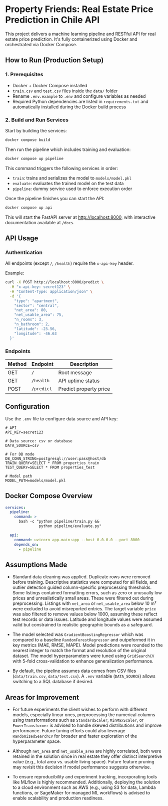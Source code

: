 # Property Friends: Real Estate Price Prediction in Chile API

This project delivers a machine learning pipeline and RESTful API for real estate price prediction. It's fully containerized using Docker and orchestrated via Docker Compose.


## How to Run (Production Setup)

### 1. Prerequisites

- Docker + Docker Compose installed
- `train.csv` and `test.csv` files inside the `data/` folder
- Rename `.env.example` to `.env` and configure variables as needed
- Required Python dependencies are listed in `requirements.txt` and automatically installed during the Docker build process

### 2. Build and Run Services

Start by building the services:

```bash
docker compose build
```

Then run the pipeline which includes training and evaluation:

```bash
docker compose up pipeline
```

This command triggers the following services in order:

- `train`: trains and serializes the model to `models/model.pkl`
- `evaluate`: evaluates the trained model on the test data
- `pipeline`: dummy service used to enforce execution order

Once the pipeline finishes you can start the API:

```bash
docker compose up api
```

This will start the FastAPI server at [http://localhost:8000](http://localhost:8000), with interactive documentation available at `/docs`.

## API Usage

### Authentication

All endpoints (except `/`, `/health`) require the `x-api-key` header.

Example:

```bash
curl -X POST http://localhost:8000/predict \
  -H "x-api-key: secret123" \
  -H "Content-Type: application/json" \
  -d '{
    "type": "apartment",
    "sector": "central",
    "net_area": 80,
    "net_usable_area": 75,
    "n_rooms": 3,
    "n_bathroom": 2,
    "latitude": -23.56,
    "longitude": -46.63
  }'
```

### Endpoints

| Method | Endpoint      | Description                 |
|--------|---------------|-----------------------------|
| GET    | `/`           | Root message                |
| GET    | `/health`     | API uptime status           |
| POST   | `/predict`    | Predict property price      |

## Configuration

Use the `.env` file to configure data source and API key:

```env
# API
API_KEY=secret123

# Data source: csv or database
DATA_SOURCE=csv

# For DB mode
DB_CONN_STRING=postgresql://user:pass@host/db
TRAIN_QUERY=SELECT * FROM properties_train
TEST_QUERY=SELECT * FROM properties_test

# Model path
MODEL_PATH=models/model.pkl
```


## Docker Compose Overview

```yaml
services:
  pipeline:
    command: >
      bash -c "python pipeline/train.py &&
               python pipeline/evaluate.py"

  api:
    command: uvicorn app.main:app --host 0.0.0.0 --port 8000
    depends_on:
      - pipeline
```

## Assumptions Made

- Standard data cleaning was applied. Duplicate rows were removed before training. Descriptive statistics were computed for all fields, and outlier detection guided column-specific preprocessing thresholds. Some listings contained formatting errors, such as zero or unusually low prices and unrealistically small areas. These were filtered out during preprocessing. Listings with `net_area` or `net_usable_area` below 10 m² were excluded to avoid misreported entries. The target variable `price` was also filtered to remove values below 1000, assuming these reflect test records or data issues. Latitude and longitude values were assumed valid but constrained to realistic geographic bounds as a safeguard.

- The model selected was `GradientBoostingRegressor` which was compared to a baseline `RandomForestRegressor` and outpeformed it in key metrics (MAE, RMSE, MAPE). Model predictions were rounded to the nearest integer to match the format and resolution of the original dataset. The model hyperparameters were tuned using `GridSearchCV` with 5-fold cross-validation to enhance generalization performance.

- By default, the pipeline assumes data comes from CSV files (`data/train.csv`, `data/test.csv`). A `.env` variable (`DATA_SOURCE`) allows switching to a SQL database if desired.



## Areas for Improvement


- For future experiments the client wishes to perform with different models, especially linear ones, preprocessing the numerical columns using transformations such as `StandardScaler`, `MinMaxScaler`, or `PowerTransformer` is advised to handle skewed distributions and improve performance. Future tuning efforts could also leverage `RandomizedSearchCV` for broader and faster exploration of the hyperparameter space.

- Although `net_area` and `net_usable_area` are highly correlated, both were retained in the solution since in real estate they offer distinct interpretive value (e.g., total area vs. usable living space). Future feature pruning may revisit this decision if model performance suggests otherwise.

- To ensure reproducibility and experiment tracking, incorporating tools like MLflow is highly recommended. Additionally, deploying the solution to a cloud environment such as AWS (e.g., using S3 for data, Lambda functions, or SageMaker for managed ML workflows) is advised to enable scalability and production readiness.

